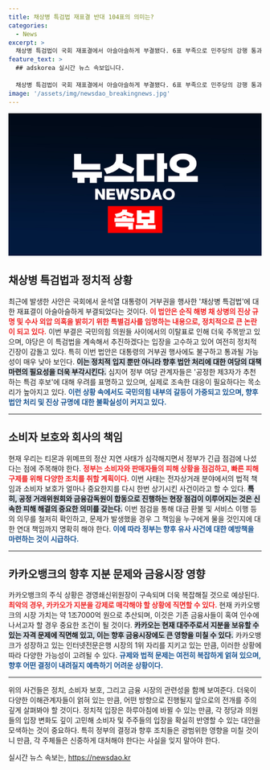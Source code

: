 ```yaml
---
title: 채상병 특검법 재표결 반대 104표의 의미는?
categories:
  - News
excerpt: >
  채상병 특검법이 국회 재표결에서 아슬아슬하게 부결됐다. 6표 부족으로 민주당의 강행 통과가 무위로 돌아갔지만, 국민의힘 내부의 이탈표가 난 상황에서 여권의 새로운 대안 마련이 시급하다.
feature_text: >
  ## adskorea 실시간 뉴스 속보입니다.

  채상병 특검법이 국회 재표결에서 아슬아슬하게 부결됐다. 6표 부족으로 민주당의 강행 통과가 무위로 돌아갔지만, 국민의힘 내부의 이탈표가 난 상황에서 여권의 새로운 대안 마련이 시급하다.
image: '/assets/img/newsdao_breakingnews.jpg'
---
```


<p><img src="/assets/img/newsdao_breakingnews.jpg" alt="adskorea 속보" /></p>

<h2 data-ke-size="size26">채상병 특검법과 정치적 상황</h2>

<p data-ke-size="size16">최근에 발생한 사안은 국회에서 윤석열 대통령이 거부권을 행사한 '채상병 특검법'에 대한 재표결이 아슬아슬하게 부결되었다는 것이다. <b><span style="color: #ee2323;">이 법안은 순직 해병 채 상병의 진상 규명 및 수사 외압 의혹을 밝히기 위한 특별검사를 임명하는 내용으로, 정치적으로 큰 논란이 되고 있다.</span></b> 이번 부결은 국민의힘 의원들 사이에서의 이탈표로 인해 더욱 주목받고 있으며, 야당은 이 특검법을 계속해서 추진하겠다는 입장을 고수하고 있어 여전히 정치적 긴장이 감돌고 있다. 특히 이번 법안은 대통령의 거부권 행사에도 불구하고 통과될 가능성이 매우 낮아 보인다. <b><span style="background-color: #21538527;">이는 정치적 입지 뿐만 아니라 향후 법안 처리에 대한 여당의 대책 마련의 필요성을 더욱 부각시킨다.</span></b> 심지어 정부 여당 관계자들은 '공정한 제3자가 추천하는 특검 후보'에 대해 우려를 표명하고 있으며, 실제로 조속한 대응이 필요하다는 목소리가 높아지고 있다. <b><span style="color: #1a5490;">이런 상황 속에서도 국민의힘 내부의 갈등이 가중되고 있으며, 향후 법안 처리 및 진상 규명에 대한 불확실성이 커지고 있다.</span></b></p>

<hr>

<h2 data-ke-size="size26">소비자 보호와 회사의 책임</h2>

<p data-ke-size="size16">현재 우리는 티몬과 위메프의 정산 지연 사태가 심각해지면서 정부가 긴급 점검에 나섰다는 점에 주목해야 한다. <b><span style="color: #ee2323;">정부는 소비자와 판매자들의 피해 상황을 점검하고, 빠른 피해 구제를 위해 다양한 조치를 취할 계획이다.</span></b> 이번 사태는 전자상거래 분야에서의 법적 책임과 소비자 보호가 얼마나 중요한지를 다시 한번 상기시킨 사건이라고 할 수 있다. <b><span style="background-color: #21538527;">특히, 공정 거래위원회와 금융감독원이 합동으로 진행하는 현장 점검이 이루어지는 것은 신속한 피해 해결의 중요한 의미를 갖는다.</span></b> 이번 점검을 통해 대금 환불 및 서비스 이행 등의 의무를 철저히 확인하고, 문제가 발생했을 경우 그 책임을 누구에게 물을 것인지에 대한 연대 책임까지 명확히 해야 한다. <b><span style="color: #1a5490;">이에 따라 정부는 향후 유사 사건에 대한 예방책을 마련하는 것이 시급하다.</span></b></p>

<hr>

<h2 data-ke-size="size26">카카오뱅크의 향후 지분 문제와 금융시장 영향</h2>

<p data-ke-size="size16">카카오뱅크의 주식 상황은 경영쇄신위원장이 구속되며 더욱 복잡해질 것으로 예상된다. <b><span style="color: #ee2323;">최악의 경우, 카카오가 지분을 강제로 매각해야 할 상황에 직면할 수 있다.</span></b> 현재 카카오뱅크의 시장 가치는 약 1조7000억 원으로 추산되며, 이것은 기존 금융사들이 혹여 인수에 나서고자 할 경우 중요한 조건이 될 것이다. <b><span style="background-color: #21538527;">카카오는 현재 대주주로서 지분을 보유할 수 있는 자격 문제에 직면해 있고, 이는 향후 금융시장에도 큰 영향을 미칠 수 있다.</span></b> 카카오뱅크가 성장하고 있는 인터넷전문은행 시장의 1위 자리를 지키고 있는 만큼, 이러한 상황에 따라 다양한 가능성이 고려될 수 있다. <b><span style="color: #1a5490;">규제와 법적 문제는 여전히 복잡하게 얽혀 있으며, 향후 어떤 결정이 내려질지 예측하기 어려운 상황이다.</span></b></p>

<hr> 

<p data-ke-size="size16">위의 사건들은 정치, 소비자 보호, 그리고 금융 시장의 관련성을 함께 보여준다. 더욱이 다양한 이해관계자들이 얽혀 있는 만큼, 어떤 방향으로 진행될지 앞으로의 전개를 주의 깊게 살펴봐야 할 것이다. 정치적 입장은 하루아침에 바뀔 수 있는 만큼, 각 정당과 의원들의 입장 변화도 깊이 고민해 소비자 및 주주들의 입장을 확실히 반영할 수 있는 대안을 모색하는 것이 중요하다. 특히 정부의 결정과 향후 조치들은 광범위한 영향을 미칠 것이니 만큼, 각 주체들은 신중하게 대처해야 한다는 사실을 잊지 말아야 한다.</p>
실시간 뉴스 속보는, <a href="https://newsdao.kr" rel="dofollow">https://newsdao.kr</a>


